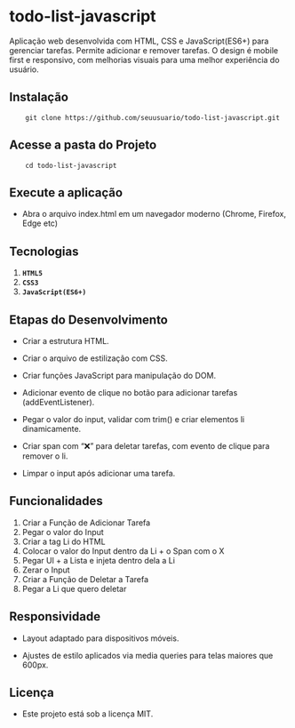 
# todo-list-javascript

Aplicação web desenvolvida com HTML, CSS e JavaScript(ES6+) para gerenciar tarefas. Permite adicionar e remover tarefas. O design é mobile first e responsivo, com melhorias visuais para uma melhor experiência do usuário.



## Instalação

        git clone https://github.com/seuusuario/todo-list-javascript.git


## Acesse a pasta do Projeto

        cd todo-list-javascript

## Execute a aplicação

- Abra o arquivo index.html em um navegador moderno (Chrome, Firefox, Edge etc) 

## Tecnologias

1. **`HTML5`**
2. **`CSS3`**
3. **`JavaScript(ES6+)`**

## Etapas do Desenvolvimento

- Criar a estrutura HTML.

- Criar o arquivo de estilização com CSS.

- Criar funções JavaScript para manipulação do DOM.

- Adicionar evento de clique no botão para adicionar tarefas (addEventListener).

- Pegar o valor do input, validar com trim() e criar elementos li dinamicamente.

- Criar span com “❌” para deletar tarefas, com evento de clique para remover o li.

- Limpar o input após adicionar uma tarefa.


## Funcionalidades

1. Criar a Função de Adicionar Tarefa
2. Pegar o valor do Input
3. Criar a tag Li do HTML
4. Colocar o valor do Input dentro da Li + o Span com o X
5. Pegar Ul + a Lista e injeta dentro dela a Li
6. Zerar o Input
7. Criar a Função de Deletar a Tarefa
8. Pegar a Li que quero deletar

## Responsividade

- Layout adaptado para dispositivos móveis.

- Ajustes de estilo aplicados via media queries para telas maiores que 600px.


## Licença

- Este projeto está sob a licença MIT.


